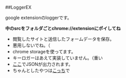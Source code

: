 ##LoggerEX

google extensionのloggerです。

**中のsrcをフォルダごとchrome://extensionにポイしてね**

- 閲覧したサイトと送信したフォームデータを保存。
- 悪用しないでね。（
- chrome storageを使ってます。
- キーロガーはあえて実装していません。（重い
- [ここ](https://github.com/shiv3/loggerex)でJSONが出力されます。
- ちゃんとしたやつは[こっち](https://github.com/Xeroday/ChromeLogger)で